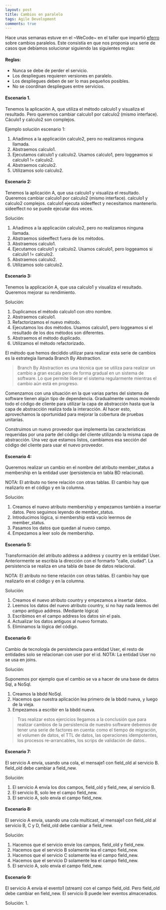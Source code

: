 ```yaml
---
layout: post
title: Cambios en paralelo
tags: Agile Development
comments: true
---
```


Hace unas semanas estuve en el ~WeCode~ en el taller que impartió <a href='http://www.eferro.net/' target='_blank'>eferro</a> sobre cambios paralelos. Este consistía en que nos proponia una serie de casos que debíamos solucionar siguiendo las siguientes reglas:

#### Reglas:
* Nunca se debe de perder el servicio.
* Los despliegues requieren versiones en paralelo.
* Los despliegues deben de ser lo mas pequeños posibles.
* No se coordinan despliegues entre servicios.


#### Escenario 1.
Tenemos la aplicación A, que utiliza el método calculo1 y visualiza el resultado. Pero queremos cambiar calculo1 por calculo2 (mismo interface).
Cáculo1 y calculo2 son complejos.

Ejemplo solución escenario 1:
1. Añadimos a la applicación calculo2, pero no realizamos ninguna llamada.
2. Abstraemos calculo1.
3. Ejecutamos calculo1 y calculo2. Usamos calculo1, pero loggeamos si calculo1 != calculo2.
4. Abstraemos calculo2.
5. Utilizamos solo calculo2.

#### Escenario 2:
Tenemos la aplicación A, que usa calculo1 y visualiza el resultado. Queremos cambiar calculo1 por calculo2 (mismo interface). calculo1 y calculo2 complejos. calculo1 ejecuta sideeffect y necesitamos mantenerlo. sideeffect no se puede ejecutar dos veces.

Solución:
1. Añadimos a la applicación calculo2, pero no realizamos ninguna llamada.
2. Abstraemos sideeffect fuera de los métodos.
3. Abstraemos calculo1.
4. Ejecutamos calculo1 y calculo2. Usamos calculo1, pero loggeamos si calculo1 != calculo2.
5. Abstraemos calculo2.
6. Utilizamos solo calculo2.

#### Escenario 3:
Tenemos la applicación A, que usa calculo1 y visualiza el resultado. Queremos mejorar su rendimiento.

Solución:
1. Duplicamos el método calculo1 con otro nombre.
2. Abstraemos calculo1.
3. Refactorizamos el nuevo método.
4. Ejecutamos los dos métodos. Usamos calculo1, pero loggeamos si el resultado de los dos métodos son diferentes.
5. Abstraemos el método duplicado.
6. Utilizamos el método refactorizado.

El método que hemos decidido utilizar para realizar esta serie de cambios es la estrategia llamada Branch By Abstraction.

> Branch By Abstraction es una técnica que se utiliza para realizar un cambio a gran escala pero de forma gradual en un sistema de software. Lo que permite liberar el sistema regularmente mientras el cambio aún está en progreso.

Comenzamos con una situación en la que varias partes del sistema de software tienen algún tipo de dependencia. Gradualmente vamos moviendo todo el código de cliente para utilizar la capa de abstracción hasta que la capa de abstracción realiza toda la interacción. Al hacer esto, aprovechamos la oportunidad para mejorar la cobertura de pruebas unitarias.

Construimos un nuevo proveedor que implementa las características requeridas por una parte del código del cliente utilizando la misma capa de abstracción. Una vez que estamos listos, cambiamos esa sección del código del cliente para usar el nuevo proveedor.

#### Escenario 4:
Queremos realizar un cambio en el nombre del atributo member_status a membership en la entidad user (persistencia en tabla BD relacional).

NOTA: El atributo no tiene relación con otras tablas. El cambio hay que realizarlo en el código y en la columna.

Solución:
1. Creamos el nuevo atributo membership y empezamos también a insertar datos. Pero seguimos leyendo de member_status.
2. Introducimos lógica, si membership está vacío leermos de member_status.
3. Pasamos los datos que quedan al nuevo campo.
4. Empezamos a leer solo de membership.

#### Escenario 5:

Transformación del atributo address a address y country en la entidad User. Anteriormente se escribía la dirección con el formarto "calle, ciudad".
La persistencia se realiza en una tabla de base de datos relacional.

NOTA: El atributo no tiene relación con otras tablas. El cambio hay que realizarlo en el código y en la columna.

Solución:
1. Creamos el nuevo atributo country y empezamos a insertar datos.
2. Leemos los datos del nuevo atributo country, si no hay nada leemos del campo antiguo address. (Mediante lógica)
3. Escribimos en el campo address los datos sin el pais.
4. Actualizar los datos antiguos al nuevo formato.
5. Eliminamos la lógica del código.

#### Escenario 6:

Cambio de tecnología de persistencia para entidad User, el resto de entidades solo se relacionan con user por el id.
NOTA: La entidad User no se usa en joins.

Solución:

Suponemos por ejemplo que el cambio se va a hacer de una base de datos Sql, a NoSql.
1. Creamos la bbdd NoSql.
2. Hacemos que nuestra aplicación lea primero de la bbdd nueva, y luego de la vieja.
3. Empezamos a escribir en la bbdd nueva.

> Tras realizar estos ejercicios llegamos a la conclusión que para realizar cambios de la persistencia de nuestro software debemos de tener una serie de factores en cuenta:
como el tiempo de migración, el volumen de datos, el TTL de datos, las operaciones idempotentes, los procesos re-arrancables, los scrips de validación de datos..

#### Escenario 7:
El servicio A envía, usando una cola, el mensaje1 con field_old al servicio B. field_old debe cambiar a field_new.

Solución:
1. El servicio A envía los dos campos, field_old y field_new, al servicio B.
2. El servicio B, solo lee el campo field_new.
3. El servicio A, solo envía el campo field_new.

#### Escenario 8:
El servicio A envía, usando una cola multicast, el mensaje1 con field_old al servicio B, C y D, field_old debe cambiar a field_new.

Solución:
1. Hacemos que el servicio envíe los campos, field_old y field_new.
2. Hacemos que el servicio B solamente lea el campo field_new.
3. Hacemos que el servicio C solamente lea el campo field_new.
4. Hacemos que el servicio D solamente lea el campo field_new.
5. El servicio A, solo envía el campo field_new.

#### Escenario 9:
El servicio A envía el evento1 (stream) con el campo field_old. Pero field_old debe cambiar en field_new. El servicio B puede leer eventos almacenados.

Solución:
1.
